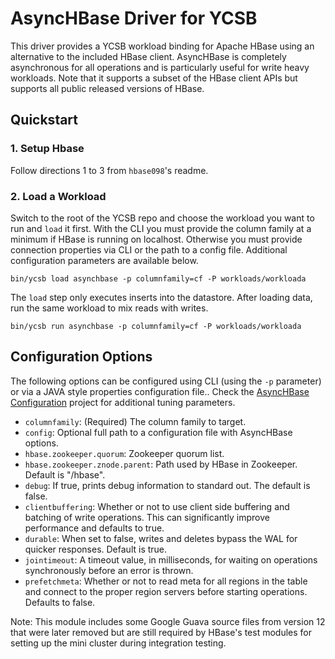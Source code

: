 <!--
Copyright (c) 2016 YCSB contributors. All rights reserved.

Licensed under the Apache License, Version 2.0 (the "License"); you
may not use this file except in compliance with the License. You
may obtain a copy of the License at

http://www.apache.org/licenses/LICENSE-2.0

Unless required by applicable law or agreed to in writing, software
distributed under the License is distributed on an "AS IS" BASIS,
WITHOUT WARRANTIES OR CONDITIONS OF ANY KIND, either express or
implied. See the License for the specific language governing
permissions and limitations under the License. See accompanying
LICENSE file.
-->

# AsyncHBase Driver for YCSB

This driver provides a YCSB workload binding for Apache HBase using an alternative to the included HBase client. AsyncHBase is completely asynchronous for all operations and is particularly useful for write heavy workloads. Note that it supports a subset of the HBase client APIs but supports all public released versions of HBase.

## Quickstart

### 1. Setup Hbase

Follow directions 1 to 3 from ``hbase098``'s readme.

### 2. Load a Workload

Switch to the root of the YCSB repo and choose the workload you want to run and `load` it first. With the CLI you must provide the column family at a minimum if HBase is running on localhost. Otherwise you must provide connection properties via CLI or the path to a config file. Additional configuration parameters are available below.

```
bin/ycsb load asynchbase -p columnfamily=cf -P workloads/workloada

```

The `load` step only executes inserts into the datastore. After loading data, run the same workload to mix reads with writes.

```
bin/ycsb run asynchbase -p columnfamily=cf -P workloads/workloada

```

## Configuration Options

The following options can be configured using CLI (using the `-p` parameter) or via a JAVA style properties configuration file.. Check the [AsyncHBase Configuration](http://opentsdb.github.io/asynchbase/docs/build/html/configuration.html) project for additional tuning parameters.

* `columnfamily`: (Required) The column family to target.
* `config`: Optional full path to a configuration file with AsyncHBase options.
* `hbase.zookeeper.quorum`: Zookeeper quorum list.
* `hbase.zookeeper.znode.parent`: Path used by HBase in Zookeeper. Default is "/hbase".
* `debug`: If true, prints debug information to standard out. The default is false.
* `clientbuffering`: Whether or not to use client side buffering and batching of write operations. This can significantly improve performance and defaults to true.
* `durable`: When set to false, writes and deletes bypass the WAL for quicker responses. Default is true.
* `jointimeout`: A timeout value, in milliseconds, for waiting on operations synchronously before an error is thrown.
* `prefetchmeta`: Whether or not to read meta for all regions in the table and connect to the proper region servers before starting operations. Defaults to false.


Note: This module includes some Google Guava source files from version 12 that were later removed but are still required by HBase's test modules for setting up the mini cluster during integration testing.